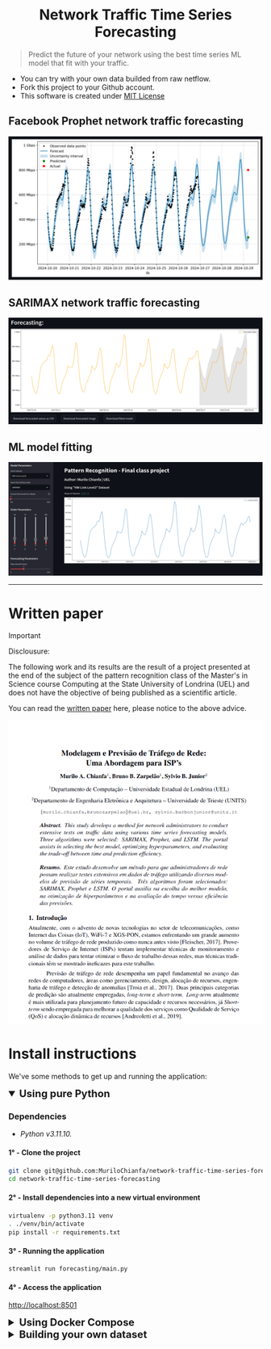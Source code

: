<h1 align="center"> Network Traffic Time Series Forecasting </h1>

> Predict the future of your network using the best time series ML model that fit with your traffic.

- You can try with your own data builded from raw netflow.
- Fork this project to your Github account.
- This software is created under [MIT License](https://github.com/MuriloChianfa/network-traffic-time-series-forecasting/blob/main/LICENSE)

## Facebook Prophet network traffic forecasting

![Prophet-forecasting](images/prophet-forecasting.png)

## SARIMAX network traffic forecasting

![SARIMAX-forecasting](images/forecasting.png)

## ML model fitting

![SARIMAX](images/banner.png)

<hr>

# Written paper

> [!IMPORTANT]
>
> Disclousure:
> 
> The following work and its results are the result of a project presented at the end of the subject of the pattern recognition class of the Master's in Science course Computing at the State University of Londrina (UEL) and does not have the objective of being published as a scientific article.

You can read the [written paper](network-traffic-time-series-forecasting.pdf) here, please notice to the above advice.

![preview](images/network-traffic-time-series-forecasting-paper.png)

# Install instructions

We've some methods to get up and running the application:

<details open>
  <summary style="font-size: 20px;"><strong>Using pure Python</strong></summary>

  ### Dependencies

  - *Python v3.11.10.*

  #### 1° - Clone the project

  ```bash
  git clone git@github.com:MuriloChianfa/network-traffic-time-series-forecasting.git
  cd network-traffic-time-series-forecasting
  ```

  #### 2° - Install dependencies into a new virtual environment

  ```bash
  virtualenv -p python3.11 venv
  . ./venv/bin/activate
  pip install -r requirements.txt
  ```

  #### 3° - Running the application

  ```bash
  streamlit run forecasting/main.py
  ```

  #### 4° - Access the application

  [http://localhost:8501](http://localhost:8501)
</details>
<details>
  <summary style="font-size: 20px;"><strong>Using Docker Compose</strong></summary>

  ### Dependencies

  - *Docker v24.0 or higher.*
  - *Docker Compose v2.13 or higher.*
  - *Your may need nvidia-container-toolkit.*

  #### 1° - Clone the project

  ```bash
  git clone git@github.com:MuriloChianfa/network-traffic-time-series-forecasting.git
  cd network-traffic-time-series-forecasting
  ```

  #### 2° - Running project

  ```bash
  docker compose -f docker-compose.yml up -d
  ```

  #### 3° - Access the application

  [http://localhost](http://localhost)
</details>
<details>
  <summary style="font-size: 20px;"><strong>Building your own dataset</strong></summary>

  #### 1° - Preparing go modules

  ```bash
  cd preprocess
  go mod init network-traffic-time-series-forecasting
  go mod tidy
  go env -w GO111MODULE=on
  go get github.com/phaag/go-nfdump@d2ff6042cb5186ede4064cbd50253ab97a78a89e
  ```

  #### 2° - Running traffic extractor

  ```bash
  go run extract-traffic.go
  ```
</details>
